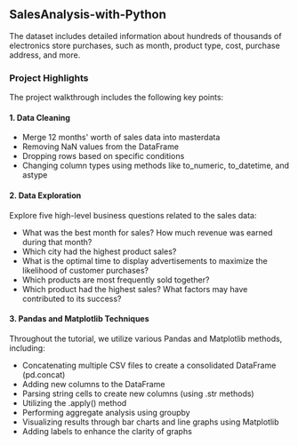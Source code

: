 ## SalesAnalysis-with-Python

The dataset includes detailed information about hundreds of thousands of electronics store purchases, such as month, product type, cost, purchase address, and more.

### Project Highlights
The project walkthrough includes the following key points:

#### 1. Data Cleaning
* Merge 12 months' worth of sales data into masterdata
* Removing NaN values from the DataFrame
* Dropping rows based on specific conditions
* Changing column types using methods like to_numeric, to_datetime, and astype

#### 2. Data Exploration
Explore five high-level business questions related to the sales data:

* What was the best month for sales? How much revenue was earned during that month?
* Which city had the highest product sales?
* What is the optimal time to display advertisements to maximize the likelihood of customer purchases?
* Which products are most frequently sold together?
* Which product had the highest sales? What factors may have contributed to its success?

#### 3. Pandas and Matplotlib Techniques
Throughout the tutorial, we utilize various Pandas and Matplotlib methods, including:

* Concatenating multiple CSV files to create a consolidated DataFrame (pd.concat)
* Adding new columns to the DataFrame
* Parsing string cells to create new columns (using .str methods)
* Utilizing the .apply() method
* Performing aggregate analysis using groupby
* Visualizing results through bar charts and line graphs using Matplotlib
* Adding labels to enhance the clarity of graphs
